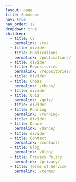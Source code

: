 ```yaml
---
layout: page
title: Submenus
nav: true
nav_order: 12
dropdown: true
children:
  - title: CV
    permalink: /cv/
  - title: divider
  - title: Publications
    permalink: /publications/
  - title: divider
  - title: Repositories
    permalink: /repositories/
  - title: divider
  - title: Chess
    permalink: /chess/
  - title: divider
  - title: Quiz
    permalink: /quiz/
  - title: divider
  - title: Running
    permalink: /running/
  - title: divider
  - title: Dance
    permalink: /dance/
  - title: divider
  - title: Contact
    permalink: /contact/
  - title: Blog
    permalink: /blog/
  - title: Privacy Policy
    permalink: /privacy/
  - title: Terms of Service
    permalink: /terms/
---
```

